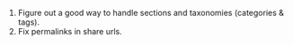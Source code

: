 1. Figure out a good way to handle sections and taxonomies (categories & tags).
2. Fix permalinks in share urls.
